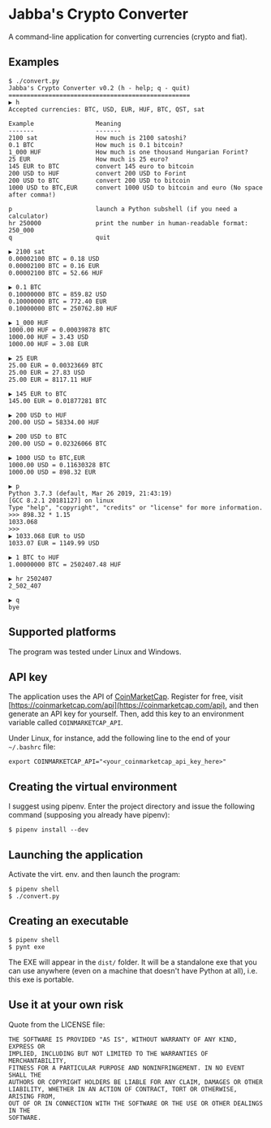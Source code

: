 Jabba's Crypto Converter
========================

A command-line application for converting currencies (crypto and fiat).

Examples
--------

```
$ ./convert.py
Jabba's Crypto Converter v0.2 (h - help; q - quit)
==================================================
▶ h
Accepted currencies: BTC, USD, EUR, HUF, BTC, QST, sat

Example                 Meaning
-------                 -------
2100 sat                How much is 2100 satoshi?
0.1 BTC                 How much is 0.1 bitcoin?
1_000 HUF               How much is one thousand Hungarian Forint?
25 EUR                  How much is 25 euro?
145 EUR to BTC          convert 145 euro to bitcoin
200 USD to HUF          convert 200 USD to Forint
200 USD to BTC          convert 200 USD to bitcoin
1000 USD to BTC,EUR     convert 1000 USD to bitcoin and euro (No space after comma!)

p                       launch a Python subshell (if you need a calculator)
hr 250000               print the number in human-readable format: 250_000
q                       quit

▶ 2100 sat
0.00002100 BTC = 0.18 USD
0.00002100 BTC = 0.16 EUR
0.00002100 BTC = 52.66 HUF

▶ 0.1 BTC
0.10000000 BTC = 859.82 USD
0.10000000 BTC = 772.40 EUR
0.10000000 BTC = 250762.80 HUF

▶ 1_000 HUF
1000.00 HUF = 0.00039878 BTC
1000.00 HUF = 3.43 USD
1000.00 HUF = 3.08 EUR

▶ 25 EUR
25.00 EUR = 0.00323669 BTC
25.00 EUR = 27.83 USD
25.00 EUR = 8117.11 HUF

▶ 145 EUR to BTC
145.00 EUR = 0.01877281 BTC

▶ 200 USD to HUF
200.00 USD = 58334.00 HUF

▶ 200 USD to BTC
200.00 USD = 0.02326066 BTC

▶ 1000 USD to BTC,EUR
1000.00 USD = 0.11630328 BTC
1000.00 USD = 898.32 EUR

▶ p
Python 3.7.3 (default, Mar 26 2019, 21:43:19)
[GCC 8.2.1 20181127] on linux
Type "help", "copyright", "credits" or "license" for more information.
>>> 898.32 * 1.15
1033.068
>>>
▶ 1033.068 EUR to USD
1033.07 EUR = 1149.99 USD

▶ 1 BTC to HUF
1.00000000 BTC = 2502407.48 HUF

▶ hr 2502407
2_502_407

▶ q
bye
```

Supported platforms
-------------------

The program was tested under Linux and Windows.

API key
-------

The application uses the API of [CoinMarketCap](https://coinmarketcap.com/). Register for free, visit [https://coinmarketcap.com/api](https://coinmarketcap.com/api), and then generate an API key for yourself. Then, add this key to an environment variable called ``COINMARKETCAP_API``.

Under Linux, for instance, add the following line to the end of your ``~/.bashrc`` file:

```
export COINMARKETCAP_API="<your_coinmarketcap_api_key_here>"
```

Creating the virtual environment
--------------------------------

I suggest using pipenv. Enter the project directory and issue the following command (supposing you already have pipenv):

    $ pipenv install --dev

Launching the application
-------------------------

Activate the virt. env. and then launch the program:

    $ pipenv shell
    $ ./convert.py

Creating an executable
----------------------

    $ pipenv shell
    $ pynt exe

The EXE will appear in the `dist/` folder. It will be a standalone exe that you can use anywhere (even on a machine that doesn't have Python at all), i.e. this exe is portable.

Use it at your own risk
-----------------------

Quote from the LICENSE file:

```
THE SOFTWARE IS PROVIDED "AS IS", WITHOUT WARRANTY OF ANY KIND, EXPRESS OR
IMPLIED, INCLUDING BUT NOT LIMITED TO THE WARRANTIES OF MERCHANTABILITY,
FITNESS FOR A PARTICULAR PURPOSE AND NONINFRINGEMENT. IN NO EVENT SHALL THE
AUTHORS OR COPYRIGHT HOLDERS BE LIABLE FOR ANY CLAIM, DAMAGES OR OTHER
LIABILITY, WHETHER IN AN ACTION OF CONTRACT, TORT OR OTHERWISE, ARISING FROM,
OUT OF OR IN CONNECTION WITH THE SOFTWARE OR THE USE OR OTHER DEALINGS IN THE
SOFTWARE.
```
